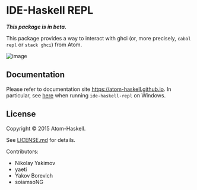 # IDE-Haskell REPL

***This package is in beta.***

This package provides a way to interact with ghci (or, more precisely, `cabal repl` or `stack ghci`) from Atom.

![image](https://cloud.githubusercontent.com/assets/7275622/24383478/c3ae1ae4-1365-11e7-88a6-0c4877b23fc1.png)

## Documentation

Please refer to documentation site https://atom-haskell.github.io. In particular, see [here](https://atom-haskell.github.io/extra-packages/ide-haskell-repl/#using-on-windows) when running `ide-haskell-repl` on Windows.

## License

Copyright © 2015 Atom-Haskell.

See [LICENSE.md][LICENSE] for details.

[LICENSE]: https://github.com/atom-haskell/ide-haskell-repl/blob/master/LICENSE.md

Contributors:

* Nikolay Yakimov
* yaeti
* Yakov Borevich
* soiamsoNG
